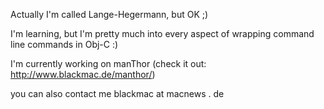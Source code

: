 Actually I'm called Lange-Hegermann, but OK ;)


I'm learning, but I'm pretty much into every aspect of wrapping command line commands in Obj-C :)

I'm currently working on manThor (check it out: http://www.blackmac.de/manthor/)

you can also contact me
blackmac at macnews . de